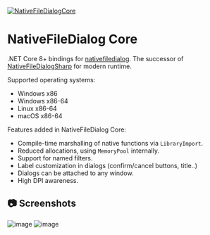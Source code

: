 [![NativeFileDialogCore](https://badgen.net/nuget/v/NativeFileDialogCore?v=302&icon=nuget&label=NativeFileDialogCore)](https://www.nuget.org/packages/NativeFileDialogCore)

# NativeFileDialog Core

.NET Core 8+ bindings for [nativefiledialog](https://github.com/lofcz/nativefiledialog). The successor of [NativeFileDialogSharp](https://github.com/milleniumbug/nativefiledialogsharp) for modern runtime.

Supported operating systems:

- Windows x86
- Windows x86-64
- Linux x86-64
- macOS x86-64

Features added in NativeFileDialog Core:

- Compile-time marshalling of native functions via `LibraryImport`.
- Reduced allocations, using `MemoryPool` internally.
- Support for named filters.
- Label customization in dialogs (confirm/cancel buttons, title..)
- Dialogs can be attached to any window.
- High DPI awareness.

## 📷 Screenshots

![image](https://github.com/user-attachments/assets/056170a2-4603-4ead-8583-d2d7db641e61)
![image](https://github.com/user-attachments/assets/c967e4e2-0ef5-4c8f-821e-dd8010496230)

